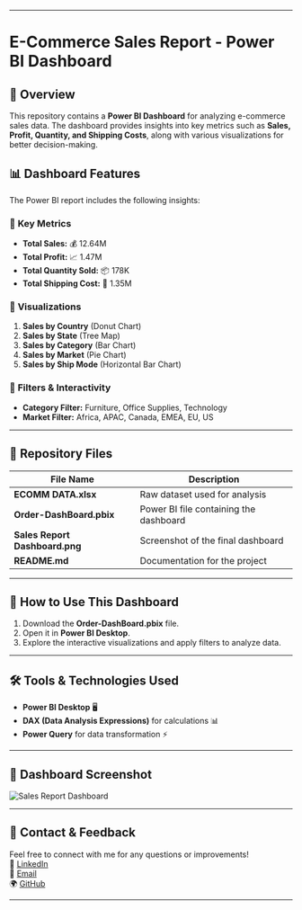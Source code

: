   

---

# **E-Commerce Sales Report - Power BI Dashboard**  

## 📌 **Overview**  
This repository contains a **Power BI Dashboard** for analyzing e-commerce sales data. The dashboard provides insights into key metrics such as **Sales, Profit, Quantity, and Shipping Costs**, along with various visualizations for better decision-making.  

## 📊 **Dashboard Features**  
The Power BI report includes the following insights:  

### 🔹 **Key Metrics**  
- **Total Sales:** 💰 12.64M  
- **Total Profit:** 📈 1.47M  
- **Total Quantity Sold:** 📦 178K  
- **Total Shipping Cost:** 🚚 1.35M  

### 🔹 **Visualizations**  
1. **Sales by Country** (Donut Chart)  
2. **Sales by State** (Tree Map)  
3. **Sales by Category** (Bar Chart)  
4. **Sales by Market** (Pie Chart)  
5. **Sales by Ship Mode** (Horizontal Bar Chart)  

### 🔹 **Filters & Interactivity**  
- **Category Filter:** Furniture, Office Supplies, Technology  
- **Market Filter:** Africa, APAC, Canada, EMEA, EU, US  

---

## 📂 **Repository Files**  
| File Name               | Description |
|-------------------------|------------|
| **ECOMM DATA.xlsx**     | Raw dataset used for analysis |
| **Order-DashBoard.pbix** | Power BI file containing the dashboard |
| **Sales Report Dashboard.png** | Screenshot of the final dashboard |
| **README.md** | Documentation for the project |

---

## 🚀 **How to Use This Dashboard**  
1. Download the **Order-DashBoard.pbix** file.  
2. Open it in **Power BI Desktop**.  
3. Explore the interactive visualizations and apply filters to analyze data.  

---

## 🛠 **Tools & Technologies Used**  
- **Power BI Desktop** 🖥️  
- **DAX (Data Analysis Expressions)** for calculations 📊  
- **Power Query** for data transformation ⚡  

---

## 📸 **Dashboard Screenshot**  

![Sales Report Dashboard](https://github.com/user-attachments/assets/ffeb7d78-cbda-496c-91dd-c4698b01a64e)



---

## 📩 **Contact & Feedback**  
Feel free to connect with me for any questions or improvements!  
💼 [LinkedIn](https://www.linkedin.com/in/nikita-gaondhare-9511242562-/)  
📧 [Email](mailto:gaondharenikita2506@gmail.com)  
🌍 [GitHub](https://github.com/nikgavandhare)


---


